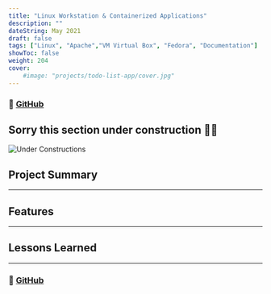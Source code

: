 ```yaml
---
title: "Linux Workstation & Containerized Applications"
description: ""
dateString: May 2021
draft: false
tags: ["Linux", "Apache","VM Virtual Box", "Fedora", "Documentation"]
showToc: false
weight: 204
cover:
    #image: "projects/todo-list-app/cover.jpg"
--- 
```

### 🔗 [GitHub](https://github.com/gabrielaliera/AWS-ECS-EC2-Flask)

## Sorry this section under construction 😬🚧
![Under Constructions](/blog/temp.jpg)

## Project Summary
***

## Features
***


## Lessons Learned
***

### 🔗 [GitHub](https://github.com/gabrielaliera/AWS-ECS-EC2-Flask)